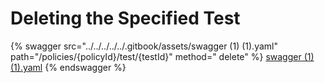 # Deleting the Specified Test

{% swagger src="../../../../../.gitbook/assets/swagger (1) (1).yaml" path="/policies/{policyId}/test/{testId}" method="
delete" %}
[swagger (1) (1).yaml](<../../../../../.gitbook/assets/swagger (1) (1).yaml>)
{% endswagger %}
